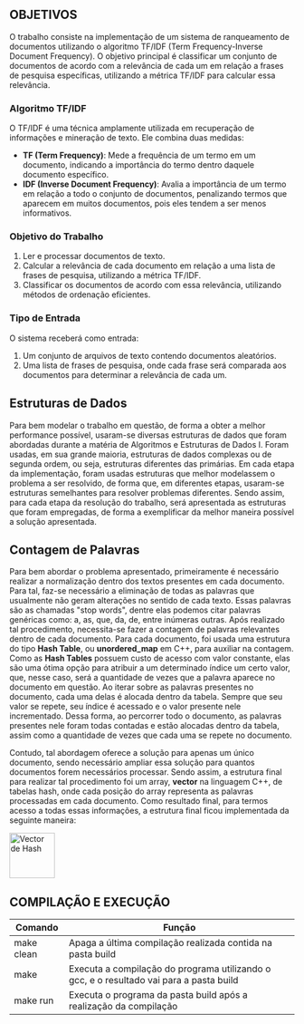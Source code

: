 ## OBJETIVOS

O trabalho consiste na implementação de um sistema de ranqueamento de documentos utilizando o algoritmo TF/IDF (Term Frequency-Inverse Document Frequency). O objetivo principal é classificar um conjunto de documentos de acordo com a relevância de cada um em relação a frases de pesquisa específicas, utilizando a métrica TF/IDF para calcular essa relevância.

### Algoritmo TF/IDF

O TF/IDF é uma técnica amplamente utilizada em recuperação de informações e mineração de texto. Ele combina duas medidas:

- **TF (Term Frequency)**: Mede a frequência de um termo em um documento, indicando a importância do termo dentro daquele documento específico.
- **IDF (Inverse Document Frequency)**: Avalia a importância de um termo em relação a todo o conjunto de documentos, penalizando termos que aparecem em muitos documentos, pois eles tendem a ser menos informativos.

### Objetivo do Trabalho

1. Ler e processar documentos de texto.
2. Calcular a relevância de cada documento em relação a uma lista de frases de pesquisa, utilizando a métrica TF/IDF.
3. Classificar os documentos de acordo com essa relevância, utilizando métodos de ordenação eficientes.

### Tipo de Entrada

O sistema receberá como entrada:

1. Um conjunto de arquivos de texto contendo documentos aleatórios.
2. Uma lista de frases de pesquisa, onde cada frase será comparada aos documentos para determinar a relevância de cada um.

## Estruturas de Dados

Para bem modelar o trabalho em questão, de forma a obter a melhor performance possível, usaram-se diversas estruturas de dados que foram abordadas durante a matéria de Algoritmos e Estruturas de Dados I. Foram usadas, em sua grande maioria, estruturas de dados complexas ou de segunda ordem, ou seja, estruturas diferentes das primárias. Em cada etapa da implementação, foram usadas estruturas que melhor modelassem o problema a ser resolvido, de forma que, em diferentes etapas, usaram-se estruturas semelhantes para resolver problemas diferentes. Sendo assim, para cada etapa da resolução do trabalho, será apresentada as estruturas que foram empregadas, de forma a exemplificar da melhor maneira possível a solução apresentada.

## Contagem de Palavras

Para bem abordar o problema apresentado, primeiramente é necessário realizar a normalização dentro dos textos presentes em cada documento. Para tal, faz-se necessário a eliminação de todas as palavras que usualmente não geram alterações no sentido de cada texto. Essas palavras são as chamadas "stop words", dentre elas podemos citar palavras genéricas como: a, as, que, da, de, entre inúmeras outras. Após realizado tal procedimento, necessita-se fazer a contagem de palavras relevantes dentro de cada documento. Para cada documento, foi usada uma estrutura do tipo **Hash Table**, ou **unordered_map** em C++, para auxiliar na contagem. Como as **Hash Tables** possuem custo de acesso com valor constante, elas são uma ótima opção para atribuir a um determinado índice um certo valor, que, nesse caso, será a quantidade de vezes que a palavra aparece no documento em questão. Ao iterar sobre as palavras presentes no documento, cada uma delas é alocada dentro da tabela. Sempre que seu valor se repete, seu índice é acessado e o valor presente nele incrementado. Dessa forma, ao percorrer todo o documento, as palavras presentes nele foram todas contadas e estão alocadas dentro da tabela, assim como a quantidade de vezes que cada uma se repete no documento.

Contudo, tal abordagem oferece a solução para apenas um único documento, sendo necessário ampliar essa solução para quantos documentos forem necessários processar. Sendo assim, a estrutura final para realizar tal procedimento foi um array, **vector** na linguagem C++, de tabelas hash, onde cada posição do array representa as palavras processadas em cada documento. Como resultado final, para termos acesso a todas essas informações, a estrutura final ficou implementada da seguinte maneira:


<img src="https://github.com/user-attachments/assets/d933efc9-0b88-429a-bb72-4a6d3ffa3a23" height="80px" alt="Vector de Hash">

## COMPILAÇÃO E EXECUÇÃO

| Comando     | Função                                                                 |
| ----------- | ---------------------------------------------------------------------- |
| make clean  | Apaga a última compilação realizada contida na pasta build              |
| make        | Executa a compilação do programa utilizando o gcc, e o resultado vai para a pasta build |
| make run    | Executa o programa da pasta build após a realização da compilação       |
